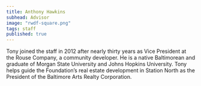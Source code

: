 ```yaml
---
title: Anthony Hawkins
subhead: Advisor
image: "rwdf-square.png"
tags: staff
published: true
---
```


Tony joined the staff in 2012 after nearly thirty years as Vice President at the Rouse Company, a community developer. He is a native Baltimorean and graduate of Morgan State University and Johns Hopkins University. Tony helps guide the Foundation’s real estate development in Station North as the President of the Baltimore Arts Realty Corporation.